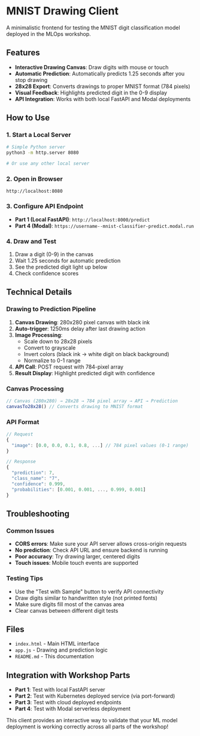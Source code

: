 # MNIST Drawing Client

A minimalistic frontend for testing the MNIST digit classification model deployed in the MLOps workshop.

## Features

- **Interactive Drawing Canvas**: Draw digits with mouse or touch
- **Automatic Prediction**: Automatically predicts 1.25 seconds after you stop drawing
- **28x28 Export**: Converts drawings to proper MNIST format (784 pixels)
- **Visual Feedback**: Highlights predicted digit in the 0-9 display
- **API Integration**: Works with both local FastAPI and Modal deployments

## How to Use

### 1. Start a Local Server
```bash
# Simple Python server
python3 -m http.server 8080

# Or use any other local server
```

### 2. Open in Browser
```
http://localhost:8080
```

### 3. Configure API Endpoint
- **Part 1 (Local FastAPI)**: `http://localhost:8000/predict`
- **Part 4 (Modal)**: `https://username--mnist-classifier-predict.modal.run`

### 4. Draw and Test
1. Draw a digit (0-9) in the canvas
2. Wait 1.25 seconds for automatic prediction
3. See the predicted digit light up below
4. Check confidence scores

## Technical Details

### Drawing to Prediction Pipeline
1. **Canvas Drawing**: 280x280 pixel canvas with black ink
2. **Auto-trigger**: 1250ms delay after last drawing action
3. **Image Processing**:
   - Scale down to 28x28 pixels
   - Convert to grayscale
   - Invert colors (black ink → white digit on black background)
   - Normalize to 0-1 range
4. **API Call**: POST request with 784-pixel array
5. **Result Display**: Highlight predicted digit with confidence

### Canvas Processing
```javascript
// Canvas (280x280) → 28x28 → 784 pixel array → API → Prediction
canvasTo28x28() // Converts drawing to MNIST format
```

### API Format
```javascript
// Request
{
  "image": [0.0, 0.0, 0.1, 0.8, ...] // 784 pixel values (0-1 range)
}

// Response
{
  "prediction": 7,
  "class_name": "7",
  "confidence": 0.999,
  "probabilities": [0.001, 0.001, ..., 0.999, 0.001]
}
```

## Troubleshooting

### Common Issues
- **CORS errors**: Make sure your API server allows cross-origin requests
- **No prediction**: Check API URL and ensure backend is running
- **Poor accuracy**: Try drawing larger, centered digits
- **Touch issues**: Mobile touch events are supported

### Testing Tips
- Use the "Test with Sample" button to verify API connectivity
- Draw digits similar to handwritten style (not printed fonts)
- Make sure digits fill most of the canvas area
- Clear canvas between different digit tests

## Files

- `index.html` - Main HTML interface
- `app.js` - Drawing and prediction logic
- `README.md` - This documentation

## Integration with Workshop Parts

- **Part 1**: Test with local FastAPI server
- **Part 2**: Test with Kubernetes deployed service (via port-forward)
- **Part 3**: Test with cloud deployed endpoints
- **Part 4**: Test with Modal serverless deployment

This client provides an interactive way to validate that your ML model deployment is working correctly across all parts of the workshop!